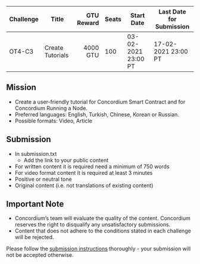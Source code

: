 | Challenge | Title | GTU Reward | Seats | Start Date | Last Date for Submission  |
| -         | -     |          -:| -     |-           | -                         |
| OT4-C3    | Create Tutorials | 4000 GTU | 100 | 03-02-2021 23:00 PT | 17-02-2021 23:00 PT |
##

## Mission

- Create a user-friendly tutorial for Concordium Smart Contract and for Concordium Running a Node.
- Preferred languages: English, Turkish, Chinese, Korean or Russian.
- Possible formats: Video, Article


## Submission

- In submission.txt
  - Add the link to your public content
- For written content it is required need a minimum of  750 words
- For video format content it is required at least 3 minutes
- Positive or neutral tone
- Original content (i.e. not translations of existing content)


## Important Note

- Concordium’s team will evaluate the quality of the content. Concordium reserves the right to disqualify any unsatisfactory submissions.
- Content that does not adhere to the conditions stated in each challenge will be rejected.


Please follow the [submission instructions](/submission-process.md) thoroughly - your submission will not be accepted otherwise.
